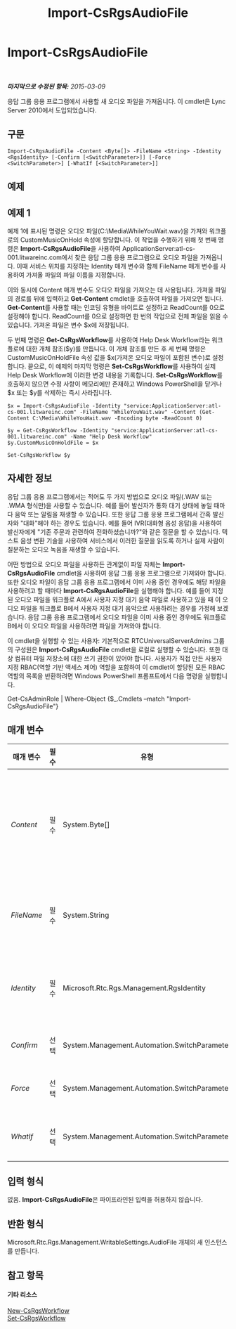 ﻿---
title: Import-CsRgsAudioFile
TOCTitle: Import-CsRgsAudioFile
ms:assetid: ae9dfd76-9b3e-4c51-9692-39d1fe8e430b
ms:mtpsurl: https://technet.microsoft.com/ko-kr/library/Gg412830(v=OCS.15)
ms:contentKeyID: 49304725
ms.date: 08/10/2015
mtps_version: v=OCS.15
ms.translationtype: HT
---

# Import-CsRgsAudioFile

 

_**마지막으로 수정된 항목:** 2015-03-09_

응답 그룹 응용 프로그램에서 사용할 새 오디오 파일을 가져옵니다. 이 cmdlet은 Lync Server 2010에서 도입되었습니다.

## 구문

    Import-CsRgsAudioFile -Content <Byte[]> -FileName <String> -Identity <RgsIdentity> [-Confirm [<SwitchParameter>]] [-Force <SwitchParameter>] [-WhatIf [<SwitchParameter>]]

## 예제

## 예제 1

예제 1에 표시된 명령은 오디오 파일(C:\\Media\\WhileYouWait.wav)을 가져와 워크플로의 CustomMusicOnHold 속성에 할당합니다. 이 작업을 수행하기 위해 첫 번째 명령은 **Import-CsRgsAudioFile**을 사용하여 ApplicationServer:atl-cs-001.litwareinc.com에서 찾은 응답 그룹 응용 프로그램으로 오디오 파일을 가져옵니다. 이때 서비스 위치를 지정하는 Identity 매개 변수와 함께 FileName 매개 변수를 사용하여 가져올 파일의 파일 이름을 지정합니다.

이와 동시에 Content 매개 변수도 오디오 파일을 가져오는 데 사용됩니다. 가져올 파일의 경로를 뒤에 입력하고 **Get-Content** cmdlet을 호출하여 파일을 가져오면 됩니다. **Get-Content**를 사용할 때는 인코딩 유형을 바이트로 설정하고 ReadCount를 0으로 설정해야 합니다. ReadCount를 0으로 설정하면 한 번의 작업으로 전체 파일을 읽을 수 있습니다. 가져온 파일은 변수 $x에 저장됩니다.

두 번째 명령은 **Get-CsRgsWorkflow**를 사용하여 Help Desk Workflow라는 워크플로에 대한 개체 참조($y)를 만듭니다. 이 개체 참조를 만든 후 세 번째 명령은 CustomMusicOnHoldFile 속성 값을 $x(가져온 오디오 파일이 포함된 변수)로 설정합니다. 끝으로, 이 예제의 마지막 명령은 **Set-CsRgsWorkflow**를 사용하여 실제 Help Desk Workflow에 이러한 변경 내용을 기록합니다. **Set-CsRgsWorkflow**를 호출하지 않으면 수정 사항이 메모리에만 존재하고 Windows PowerShell을 닫거나 $x 또는 $y를 삭제하는 즉시 사라집니다.

    $x = Import-CsRgsAudioFile -Identity "service:ApplicationServer:atl-cs-001.litwareinc.com" -FileName "WhileYouWait.wav" -Content (Get-Content C:\Media\WhileYouWait.wav -Encoding byte -ReadCount 0)
    
    $y = Get-CsRgsWorkflow -Identity "service:ApplicationServer:atl-cs-001.litwareinc.com" -Name "Help Desk Workflow"
    $y.CustomMusicOnHoldFile = $x
    
    Set-CsRgsWorkflow $y

## 자세한 정보

응답 그룹 응용 프로그램에서는 적어도 두 가지 방법으로 오디오 파일(.WAV 또는 .WMA 형식만)을 사용할 수 있습니다. 예를 들어 발신자가 통화 대기 상태에 놓일 때마다 음악 또는 알림을 재생할 수 있습니다. 또한 응답 그룹 응용 프로그램에서 간혹 발신자와 "대화"해야 하는 경우도 있습니다. 예를 들어 IVR(대화형 음성 응답)을 사용하여 발신자에게 "기존 주문과 관련하여 전화하셨습니까?"와 같은 질문을 할 수 있습니다. 텍스트 음성 변환 기술을 사용하여 서비스에서 이러한 질문을 읽도록 하거나 실제 사람이 질문하는 오디오 녹음을 재생할 수 있습니다.

어떤 방법으로 오디오 파일을 사용하든 관계없이 파일 자체는 **Import-CsRgsAudioFile** cmdlet을 사용하여 응답 그룹 응용 프로그램으로 가져와야 합니다. 또한 오디오 파일이 응답 그룹 응용 프로그램에서 이미 사용 중인 경우에도 해당 파일을 사용하려고 할 때마다 **Import-CsRgsAudioFile**을 실행해야 합니다. 예를 들어 지정된 오디오 파일을 워크플로 A에서 사용자 지정 대기 음악 파일로 사용하고 있을 때 이 오디오 파일을 워크플로 B에서 사용자 지정 대기 음악으로 사용하려는 경우를 가정해 보겠습니다. 응답 그룹 응용 프로그램에서 오디오 파일을 이미 사용 중인 경우에도 워크플로 B에서 이 오디오 파일을 사용하려면 파일을 가져와야 합니다.

이 cmdlet을 실행할 수 있는 사용자: 기본적으로 RTCUniversalServerAdmins 그룹의 구성원은 **Import-CsRgsAudioFile** cmdlet을 로컬로 실행할 수 있습니다. 또한 대상 컴퓨터 파일 저장소에 대한 쓰기 권한이 있어야 합니다. 사용자가 직접 만든 사용자 지정 RBAC(역할 기반 액세스 제어) 역할을 포함하여 이 cmdlet이 할당된 모든 RBAC 역할의 목록을 반환하려면 Windows PowerShell 프롬프트에서 다음 명령을 실행합니다.

Get-CsAdminRole | Where-Object {$\_.Cmdlets –match "Import-CsRgsAudioFile"}

## 매개 변수


<table>
<colgroup>
<col style="width: 25%" />
<col style="width: 25%" />
<col style="width: 25%" />
<col style="width: 25%" />
</colgroup>
<thead>
<tr class="header">
<th>매개 변수</th>
<th>필수</th>
<th>유형</th>
<th>설명</th>
</tr>
</thead>
<tbody>
<tr class="odd">
<td><p><em>Content</em></p></td>
<td><p>필수</p></td>
<td><p>System.Byte[]</p></td>
<td><p>가져올 오디오 파일의 실제 콘텐츠입니다. <strong>Get-Content</strong> cmdlet을 호출하면 Content 속성이 채워집니다. <strong>Get-Content</strong> 호출 시 Encoding 매개 변수를 바이트로 설정하고 ReadCount 매개 변수를 0으로 설정합니다. 자세한 내용은 이 항목의 예제 섹션을 참조하십시오.</p></td>
</tr>
<tr class="even">
<td><p><em>FileName</em></p></td>
<td><p>필수</p></td>
<td><p>System.String</p></td>
<td><p>가져올 오디오 파일의 파일 이름입니다. 예를 들어 C:\Media\Welcome.wav 파일의 파일 이름은 Welcome.wav입니다.</p></td>
</tr>
<tr class="odd">
<td><p><em>Identity</em></p></td>
<td><p>필수</p></td>
<td><p>Microsoft.Rtc.Rgs.Management.RgsIdentity</p></td>
<td><p>오디오 파일을 가져올 서비스의 ID입니다. 응답 그룹 응용 프로그램을 호스트하는 서비스와 같아야 합니다(예: -Identity &quot;service:ApplicationServer:atl-cs-001.litwareinc.com&quot;).</p></td>
</tr>
<tr class="even">
<td><p><em>Confirm</em></p></td>
<td><p>선택</p></td>
<td><p>System.Management.Automation.SwitchParameter</p></td>
<td><p>명령을 실행하기 전에 확인 메시지를 표시합니다.</p></td>
</tr>
<tr class="odd">
<td><p><em>Force</em></p></td>
<td><p>선택</p></td>
<td><p>System.Management.Automation.SwitchParameter</p></td>
<td><p>명령을 실행할 때 발생할 수 있는 심각하지 않은 오류 메시지를 표시하지 않습니다.</p></td>
</tr>
<tr class="even">
<td><p><em>WhatIf</em></p></td>
<td><p>선택</p></td>
<td><p>System.Management.Automation.SwitchParameter</p></td>
<td><p>명령을 실제로 실행하지 않고도 명령이 실행될 경우 발생할 수 있는 현상을 설명합니다.</p></td>
</tr>
</tbody>
</table>


## 입력 형식

없음. **Import-CsRgsAudioFile**은 파이프라인된 입력을 허용하지 않습니다.

## 반환 형식

Microsoft.Rtc.Rgs.Management.WritableSettings.AudioFile 개체의 새 인스턴스를 만듭니다.

## 참고 항목

#### 기타 리소스

[New-CsRgsWorkflow](new-csrgsworkflow.md)  
[Set-CsRgsWorkflow](set-csrgsworkflow.md)

